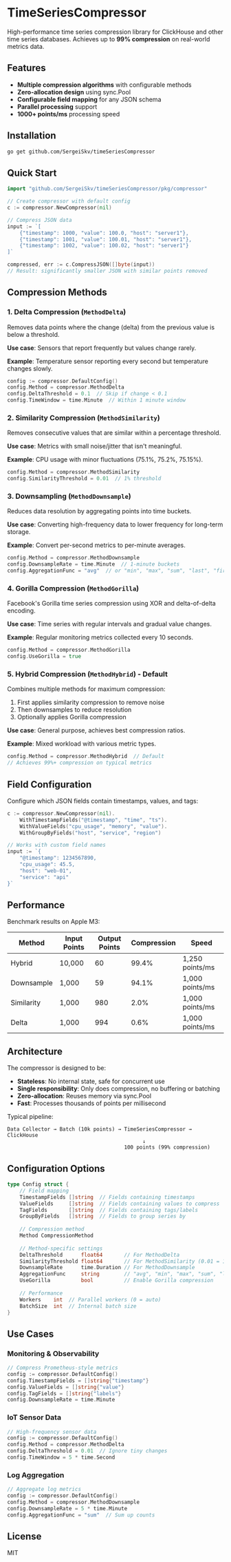 # TimeSeriesCompressor

High-performance time series compression library for ClickHouse and other time series databases. Achieves up to **99% compression** on real-world metrics data.

## Features

- **Multiple compression algorithms** with configurable methods
- **Zero-allocation design** using sync.Pool
- **Configurable field mapping** for any JSON schema
- **Parallel processing** support
- **1000+ points/ms** processing speed

## Installation

```bash
go get github.com/SergeiSkv/timeSeriesCompressor
```

## Quick Start

```go
import "github.com/SergeiSkv/timeSeriesCompressor/pkg/compressor"

// Create compressor with default config
c := compressor.NewCompressor(nil)

// Compress JSON data
input := `[
    {"timestamp": 1000, "value": 100.0, "host": "server1"},
    {"timestamp": 1001, "value": 100.01, "host": "server1"},
    {"timestamp": 1002, "value": 100.02, "host": "server1"}
]`

compressed, err := c.CompressJSON([]byte(input))
// Result: significantly smaller JSON with similar points removed
```

## Compression Methods

### 1. Delta Compression (`MethodDelta`)
Removes data points where the change (delta) from the previous value is below a threshold.

**Use case**: Sensors that report frequently but values change rarely.

**Example**: Temperature sensor reporting every second but temperature changes slowly.
```go
config := compressor.DefaultConfig()
config.Method = compressor.MethodDelta
config.DeltaThreshold = 0.1  // Skip if change < 0.1
config.TimeWindow = time.Minute  // Within 1 minute window
```

### 2. Similarity Compression (`MethodSimilarity`) 
Removes consecutive values that are similar within a percentage threshold.

**Use case**: Metrics with small noise/jitter that isn't meaningful.

**Example**: CPU usage with minor fluctuations (75.1%, 75.2%, 75.15%).
```go
config.Method = compressor.MethodSimilarity
config.SimilarityThreshold = 0.01  // 1% threshold
```

### 3. Downsampling (`MethodDownsample`)
Reduces data resolution by aggregating points into time buckets.

**Use case**: Converting high-frequency data to lower frequency for long-term storage.

**Example**: Convert per-second metrics to per-minute averages.
```go
config.Method = compressor.MethodDownsample
config.DownsampleRate = time.Minute  // 1-minute buckets
config.AggregationFunc = "avg"  // or "min", "max", "sum", "last", "first"
```

### 4. Gorilla Compression (`MethodGorilla`)
Facebook's Gorilla time series compression using XOR and delta-of-delta encoding.

**Use case**: Time series with regular intervals and gradual value changes.

**Example**: Regular monitoring metrics collected every 10 seconds.
```go
config.Method = compressor.MethodGorilla
config.UseGorilla = true
```

### 5. Hybrid Compression (`MethodHybrid`) - Default
Combines multiple methods for maximum compression:
1. First applies similarity compression to remove noise
2. Then downsamples to reduce resolution
3. Optionally applies Gorilla compression

**Use case**: General purpose, achieves best compression ratios.

**Example**: Mixed workload with various metric types.
```go
config.Method = compressor.MethodHybrid  // Default
// Achieves 99%+ compression on typical metrics
```

## Field Configuration

Configure which JSON fields contain timestamps, values, and tags:

```go
c := compressor.NewCompressor(nil).
    WithTimestampFields("@timestamp", "time", "ts").
    WithValueFields("cpu_usage", "memory", "value").
    WithGroupByFields("host", "service", "region")

// Works with custom field names
input := `{
    "@timestamp": 1234567890,
    "cpu_usage": 45.5,
    "host": "web-01",
    "service": "api"
}`
```

## Performance

Benchmark results on Apple M3:

| Method | Input Points | Output Points | Compression | Speed |
|--------|--------------|---------------|-------------|-------|
| Hybrid | 10,000 | 60 | 99.4% | 1,250 points/ms |
| Downsample | 1,000 | 59 | 94.1% | 1,000 points/ms |
| Similarity | 1,000 | 980 | 2.0% | 1,000 points/ms |
| Delta | 1,000 | 994 | 0.6% | 1,000 points/ms |

## Architecture

The compressor is designed to be:
- **Stateless**: No internal state, safe for concurrent use
- **Single responsibility**: Only does compression, no buffering or batching
- **Zero-allocation**: Reuses memory via sync.Pool
- **Fast**: Processes thousands of points per millisecond

Typical pipeline:
```
Data Collector → Batch (10k points) → TimeSeriesCompressor → ClickHouse
                                            ↓
                                      100 points (99% compression)
```

## Configuration Options

```go
type Config struct {
    // Field mapping
    TimestampFields []string  // Fields containing timestamps
    ValueFields     []string  // Fields containing values to compress
    TagFields       []string  // Fields containing tags/labels
    GroupByFields   []string  // Fields to group series by
    
    // Compression method
    Method CompressionMethod
    
    // Method-specific settings
    DeltaThreshold      float64       // For MethodDelta
    SimilarityThreshold float64       // For MethodSimilarity (0.01 = 1%)
    DownsampleRate      time.Duration // For MethodDownsample
    AggregationFunc     string        // "avg", "min", "max", "sum", "last"
    UseGorilla          bool          // Enable Gorilla compression
    
    // Performance
    Workers    int  // Parallel workers (0 = auto)
    BatchSize  int  // Internal batch size
}
```

## Use Cases

### Monitoring & Observability
```go
// Compress Prometheus-style metrics
config := compressor.DefaultConfig()
config.TimestampFields = []string{"timestamp"}
config.ValueFields = []string{"value"}
config.TagFields = []string{"labels"}
config.DownsampleRate = time.Minute
```

### IoT Sensor Data
```go
// High-frequency sensor data
config := compressor.DefaultConfig()
config.Method = compressor.MethodDelta
config.DeltaThreshold = 0.01  // Ignore tiny changes
config.TimeWindow = 5 * time.Second
```

### Log Aggregation
```go
// Aggregate log metrics
config := compressor.DefaultConfig()
config.Method = compressor.MethodDownsample
config.DownsampleRate = 5 * time.Minute
config.AggregationFunc = "sum"  // Sum up counts
```

## License

MIT